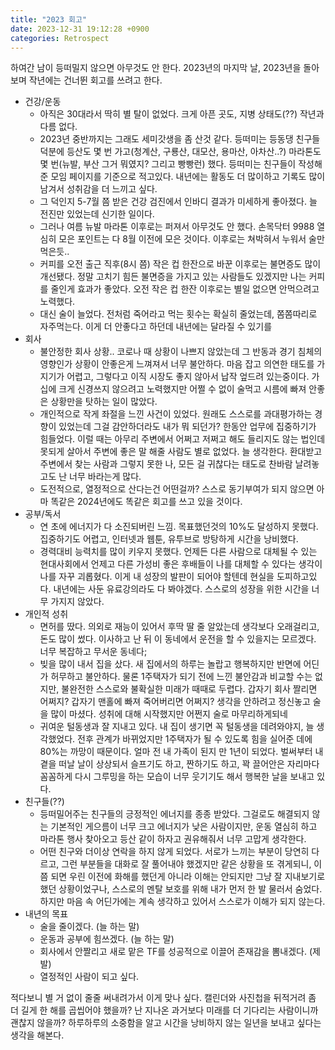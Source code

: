 ```yaml
---
title: "2023 회고"
date: 2023-12-31 19:12:28 +0900
categories: Retrospect
---
```

하여간 남이 등떠밀지 않으면 아무것도 안 한다. 2023년의 마지막 날, 2023년을 돌아보며 작년에는 건너뛴 회고를 쓰려고 한다.

- 건강/운동
    - 아직은 30대라서 딱히 별 탈이 없었다. 크게 아픈 곳도, 지병 상태도(??) 작년과 다름 없다.
    - 2023년 중반까지는 그래도 세미갓생을 좀 산것 같다. 등떠미는 등동댕 친구들 덕분에 등산도 몇 번 가고(청계산, 구룡산, 대모산, 용마산, 아차산..?) 마라톤도 몇 번(뉴발, 부산 그거 뭐였지? 그리고 빵빵런)  했다. 등떠미는 친구들이 작성해준 모임 페이지를 기준으로 적고있다. 내년에는 활동도 더 많이하고 기록도 많이 남겨서 성취감을 더 느끼고 싶다.
    - 그 덕인지 5-7월 쯤 받은 건강 검진에서 인바디 결과가 미세하게 좋아졌다. 늘 전진만 있었는데 신기한 일이다.
    - 그러나 여름 뉴발 마라톤 이후로는 퍼져서 아무것도 안 했다. 손목닥터 9988 열심히 모은 포인트는 다 8월 이전에 모은 것이다. 이후로는 쳐박혀서 누워서 술만 먹은듯..
    - 커피를 오전 출근 직후(8시 쯤) 작은 컵 한잔으로 바꾼 이후로는 불면증도 많이 개선됐다. 정말 고치기 힘든 불면증을 가지고 있는 사람들도 있겠지만 나는 커피를 줄인게 효과가 좋았다. 오전 작은 컵 한잔 이후로는 별일 없으면 안먹으려고 노력했다.
    - 대신 술이 늘었다. 전처럼 죽어라고 먹는 횟수는 확실히 줄었는데, 쫌쫌따리로 자주먹는다. 이게 더 안좋다고 하던데 내년에는 달라질 수 있기를
- 회사
    - 불안정한 회사 상황.. 코로나 때 상황이 나쁘지 않았는데 그 반동과 경기 침체의 영향인가 상황이 안좋은게 느껴져서 너무 불안하다. 마음 잡고 의연한 태도를 가지기가 어렵고, 그렇다고 이직 시장도 좋지 않아서 납작 엎드려 있는중이다. 가십에 크게 신경쓰지 않으려고 노력했지만 어쩔 수 없이 술먹고 시름에 빠져 안좋은 상황만을 탓하는 일이 많았다.
    - 개인적으로 작게 좌절을 느낀 사건이 있었다. 원래도 스스로를 과대평가하는 경향이 있었는데 그걸 감안하더라도 내가 뭐 되던가? 한동안 업무에 집중하기가 힘들었다. 이럴 때는 아무리 주변에서 어쩌고 저쩌고 해도 들리지도 않는 법인데 못되게 살아서 주변에 좋은 말 해줄 사람도 별로 없었다. 늘 생각한다. 환대받고 주변에서 찾는 사람과 그렇지 못한 나, 모든 걸 귀찮다는 태도로 찬바람 날려놓고도 난 너무 바라는게 많다.
    - 도전적으로, 열정적으로 산다는건 어떤걸까? 스스로 동기부여가 되지 않으면 아마 똑같은 2024년에도 똑같은 회고를 쓰고 있을 것이다.
- 공부/독서
    - 연 초에 에너지가 다 소진되버린 느낌. 목표했던것의 10%도 달성하지 못했다. 집중하기도 어렵고, 인터넷과 웹툰, 유투브로 방탕하게 시간을 낭비했다.
    - 경력대비 능력치를 많이 키우지 못했다. 언제든 다른 사람으로 대체될 수 있는 현대사회에서 언제고 다른 가성비 좋은 후배들이 나를 대체할 수 있다는 생각이 나를 자꾸 괴롭혔다. 이게 내 성장의 발판이 되어야 할텐데 현실을 도피하고있다. 내년에는 사둔 유료강의라도 다 봐야겠다. 스스로의 성장을 위한 시간을 너무 가지지 않았다.
- 개인적 성취
    - 면허를 땄다. 의외로 재능이 있어서 후딱 딸 줄 알았는데 생각보다 오래걸리고, 돈도 많이 썼다. 이사하고 난 뒤 이 동네에서 운전을 할 수 있을지는 모르겠다. 너무 복잡하고 무서운 동네다;
    - 빚을 많이 내서 집을 샀다. 새 집에서의 하루는 놀랍고 행복하지만 반면에 어딘가 허무하고 불안하다. 물론 1주택자가 되기 전에 느낀 불안감과 비교할 수는 없지만, 불완전한 스스로와 불확실한 미래가 때때로 두렵다. 갑자기 회사 짤리면 어쩌지? 갑자기 맨홀에 빠져 죽어버리면 어쩌지? 생각을 안하려고 정신놓고 술을 많이 마셨다. 성취에 대해 시작했지만 어쩐지 술로 마무리하게되네
    - 귀여운 털동생과 잘 지내고 있다. 내 집이 생기면 꼭 털동생을 데려와야지, 늘 생각했었다. 전후 관계가 바뀌었지만 1주택자가 될 수 있도록 힘을 실어준 데에 80%는 까망이 때문이다. 얼마 전 내 가족이 된지 만 1년이 되었다. 벌써부터 내 곁을 떠날 날이 상상되서 슬프기도 하고, 짠하기도 하고, 꽉 끌어안은 자리마다 꼼꼼하게 다시 그루밍을 하는 모습이 너무 웃기기도 해서 행복한 날을 보내고 있다.
- 친구들(??)
    - 등떠밀어주는 친구들의 긍정적인 에너지를 종종 받았다. 그걸로도 해결되지 않는 기본적인 게으름이 너무 크고 에너지가 낮은 사람이지만, 운동 열심히 하고 마라톤 행사 찾아오고 등산 같이 하자고 권유해줘서 너무 고맙게 생각한다.
    - 어떤 친구와 더이상 연락을 하지 않게 되었다. 서로가 느끼는 부분이 당연히 다르고, 그런 부분들을 대화로 잘 풀어내야 했겠지만 같은 상황을 또 겪게되니, 이쯤 되면 우린 이전에 화해를 했던게 아니라 이해는 안되지만 그냥 잘 지내보기로 했던 상황이었구나, 스스로의 멘탈 보호를 위해 내가 먼저 한 발 물러서 숨었다. 하지만 마음 속 어딘가에는 계속 생각하고 있어서 스스로가 이해가 되지 않는다.
- 내년의 목표
    - 술을 줄이겠다. (늘 하는 말)
    - 운동과 공부에 힘쓰겠다. (늘 하는 말)
    - 회사에서 안짤리고 새로 맡은 TF를 성공적으로 이끌어 존재감을 뽐내겠다. (제발)
    - 열정적인 사람이 되고 싶다.

적다보니 별 거 없이 줄줄 써내려가서 이게 맞나 싶다. 캘린더와 사진첩을 뒤적거려 좀 더 길게 한 해를 곱씹어야 했을까? 난 지나온 과거보다 미래를 더 기다리는 사람이니까 괜찮지 않을까? 하루하루의 소중함을 알고 시간을 낭비하지 않는 일년을 보내고 싶다는 생각을 해본다.
